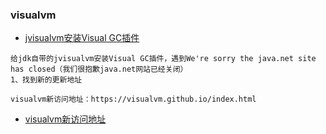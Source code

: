 ### visualvm
- [jvisualvm安装Visual GC插件](https://blog.csdn.net/shuai825644975/article/details/78970371)

```
给jdk自带的jvisualvm安装Visual GC插件，遇到We're sorry the java.net site has closed（我们很抱歉java.net网站已经关闭）
1、找到新的更新地址

visualvm新访问地址：https://visualvm.github.io/index.html

```
- [visualvm新访问地址](https://visualvm.github.io/index.html)